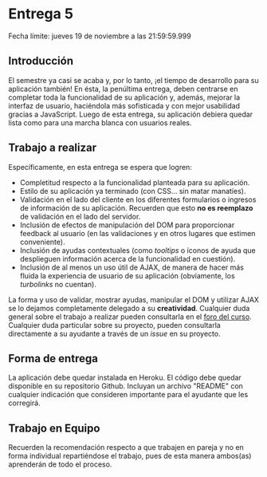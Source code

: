 # Entrega 5

Fecha límite: jueves 19 de noviembre a las 21:59:59.999

## Introducción

El semestre ya casi se acaba y, por lo tanto, ¡el tiempo de desarrollo para su aplicación también! En ésta, la penúltima entrega, deben centrarse en completar toda la funcionalidad de su aplicación y, además, mejorar la interfaz de usuario, haciéndola más sofisticada y con mejor usabilidad gracias a JavaScript. Luego de esta entrega, su aplicación debiera quedar lista como para una marcha blanca con usuarios reales.

## Trabajo a realizar

Específicamente, en esta entrega se espera que logren:

- Completitud respecto a la funcionalidad planteada para su aplicación.
- Estilo de su aplicación ya terminado (con CSS… sin matar manatíes).
- Validación en el lado del cliente en los diferentes formularios o ingresos de información de su aplicación. Recuerden que esto **no es reemplazo** de validación en el lado del servidor.
- Inclusión de efectos de manipulación del DOM para proporcionar feedback al usuario (en las validaciones y en otros lugares que estimen conveniente).
- Inclusión de ayudas contextuales (como *tooltips* o íconos de ayuda que desplieguen información acerca de la funcionalidad en cuestión).
- Inclusión de al menos un uso útil de AJAX, de manera de hacer más fluida la experiencia de usuario de su aplicación (obviamente, los *turbolinks* no cuentan).

La forma y uso de validar, mostrar ayudas, manipular el DOM y utilizar AJAX se lo dejamos completamente delegado a su **creatividad**. Cualquier duda general sobre el trabajo a realizar pueden consultarla en el [foro del curso](https://github.com/IIC2513-2015-2/syllabus#foro). Cualquier duda particular sobre su proyecto, pueden consultarla directamente a su ayudante a través de un *issue* en su proyecto.

## Forma de entrega

La aplicación debe quedar instalada en Heroku. El código debe quedar disponible en su repositorio Github. Incluyan un archivo "README" con cualquier indicación que consideren importante para el ayudante que les corregirá.

## Trabajo en Equipo

Recuerden la recomendación respecto a que trabajen en pareja y no en forma individual repartiéndose el trabajo, pues de esta manera ambos(as) aprenderán de todo el proceso.
